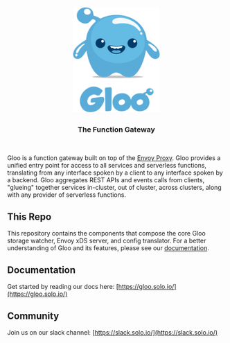 
<h1 align="center">
    <img src="Gloo-01.png" alt="Gloo" width="200" height="242">
  <br>
</h1>


<h3 align="center">The Function Gateway</h3>
<BR>

Gloo is a function gateway built on top of the [Envoy Proxy](https://www.Envoyproxy.io). Gloo provides a unified entry point
for access to all services and serverless functions, translating from any interface spoken by a client to any interface
spoken by a backend. Gloo aggregates REST APIs and events calls from clients, "glueing" together services in-cluster, 
out of cluster, across clusters, along with any provider of serverless functions.

This Repo
-----
This repository contains the components that compose the core Gloo storage watcher, Envoy xDS server, and config translator.
For a better understanding of Gloo and its features, please see our [documentation](https://gloo.solo.io).


Documentation
-----

Get started by reading our docs here: [https://gloo.solo.io/](https://gloo.solo.io/)

Community
-----
Join us on our slack channel: [https://slack.solo.io/](https://slack.solo.io/)
